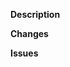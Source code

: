 **Description**

<!-- A brief description of this PR -->

**Changes**

<!-- A list of changes within this PR -->

**Issues**

<!-- A list of relevant issues to this PR -->